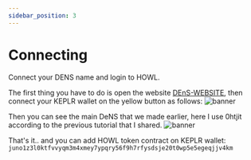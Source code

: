 ```yaml
---
sidebar_position: 3
---
```


# Connecting

Connect your DENS name and login to HOWL.

The first thing you have to do is open the website [DEnS-WEBSITE](https://beta.howl.social/), then connect your KEPLR wallet on the yellow button as follows:
![banner](pathname:///static/img/Screenshot_29.png)

Then you can see the main DeNS that we made earlier, here I use 0htjit according to the previous tutorial that I shared.
![banner](pathname:///static/img/Screenshot_30.png)

That's it.. and you can add HOWL token contract on KEPLR wallet:
```juno1z3l0ktfvvyqm3m4xmey7ypqry56f9h7rfysdsje20t0wp5e5egeqjjv4km```
